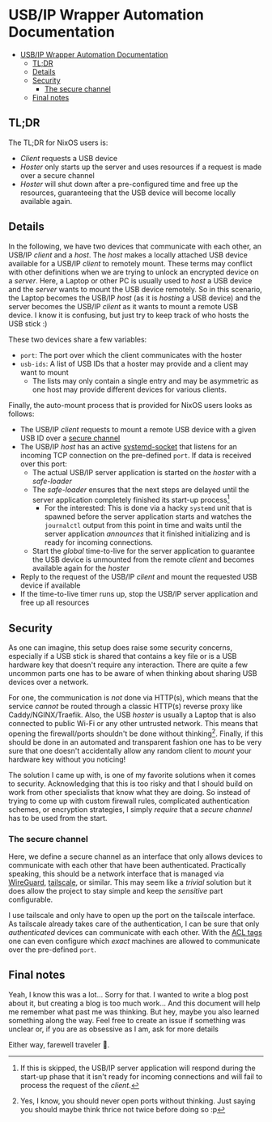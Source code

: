 # USB/IP Wrapper Automation Documentation

<!--toc:start-->
- [USB/IP Wrapper Automation Documentation](#usbip-wrapper-automation-documentation)
  - [TL;DR](#tldr)
  - [Details](#details)
  - [Security](#security)
    - [The secure channel](#the-secure-channel)
  - [Final notes](#final-notes)
<!--toc:end-->

## TL;DR

The TL;DR for NixOS users is:
- _Client_ requests a USB device
- _Hoster_ only starts up the server and uses resources if a request is made over a secure channel
- _Hoster_ will shut down after a pre-configured time and free up the resources, guaranteeing
that the USB device will become locally available again.

## Details
In the following, we have two devices that communicate with each other, an USB/IP _client_ and a _host_.
The _host_ makes a locally attached USB device available for a USB/IP _client_ to remotely mount.
These terms may conflict with other definitions when we are trying to unlock an encrypted device on a _server_.
Here, a Laptop or other PC is usually used to _host_ a USB device and the _server_ wants to mount the USB device remotely.
So in this scenario, the Laptop becomes the USB/IP _host_ (as it is _hosting_ a USB device) and the server becomes the USB/IP _client_ as it wants to
mount a remote USB device.
I know it is confusing, but just try to keep track of who hosts the USB stick :)

These two devices share a few variables:
- `port`: The port over which the client communicates with the hoster
- `usb-ids`: A list of USB IDs that a hoster may provide and a client may want to mount
  - The lists may only contain a single entry and may be asymmetric as one host may provide different devices for various clients.

Finally, the auto-mount process that is provided for NixOS users looks as follows:

- The USB/IP _client_ requests to mount a remote USB device with a given USB ID over a [secure channel](#the-secure-channel)
- The USB/IP _host_ has an active [systemd-socket](https://www.freedesktop.org/software/systemd/man/systemd.socket.html#) that listens for an incoming TCP connection
on the pre-defined `port`. If data is received over this port:
  - The actual USB/IP server application is started on the _hoster_ with a _safe-loader_
  - The _safe-loader_ ensures that the next steps are delayed until the server application completely finished its start-up process[^1]
    - For the interested: This is done via a hacky `systemd` unit that is spawned before the server application starts and
    watches the `journalctl` output from this point in time and waits until the server application _announces_ that it finished initializing
    and is ready for incoming connections.
  - Start the _global_ time-to-live for the server application to guarantee the USB device is unmounted from the remote _client_
  and becomes available again for the _hoster_
- Reply to the request of the USB/IP _client_ and mount the requested USB device if available
- If the time-to-live timer runs up, stop the USB/IP server application and free up all resources

[^1]: If this is skipped, the USB/IP server application will respond during the start-up phase that it isn't ready for incoming connections and will fail to
process the request of the _client_.

## Security
As one can imagine, this setup does raise some security concerns, especially
if a USB stick is shared that contains a key file or is a USB hardware key
that doesn't require any interaction.
There are quite a few uncommon parts one has to be aware of when thinking about
sharing USB devices over a network.

For one, the communication is *not* done via HTTP(s), which means that the
service _cannot_ be routed through a classic HTTP(s) reverse proxy like Caddy/NGINX/Traefik.
Also, the USB _hoster_ is usually a Laptop that is also connected to public Wi-Fi
or any other untrusted network.
This means that opening the firewall/ports shouldn't be done without thinking[^2].
Finally, if this should be done in an automated and transparent fashion
one has to be very sure that one doesn't accidentally allow any random client
to _mount_ your hardware key without you noticing!

The solution I came up with, is one of my favorite solutions when it comes to
security. Acknowledging that this is too risky and that I should build on work
from other specialists that know what they are doing.
So instead of trying to come up with custom firewall rules, complicated authentication schemes, or encryption strategies, I simply _require_ that a
_secure channel_ has to be used from the start.

[^2]: Yes, I know, you should never open ports without thinking. Just saying you should
maybe think thrice not twice before doing so :p

### The secure channel
Here, we define a secure channel as an interface that only allows devices to communicate with each other that have been authenticated.
Practically speaking, this should be a network interface that is managed via [WireGuard](https://www.wireguard.com/), [tailscale](https://tailscale.com/), or similar.
This may seem like a _trivial_ solution but it does allow the project to stay simple
and keep the _sensitive_ part configurable.

I use tailscale and only have to open up the port on the tailscale interface.
As tailscale already takes care of the authentication, I can be sure that only
_authenticated_ devices can communicate with each other.
With the [ACL tags](https://tailscale.com/kb/1068/acl-tags/) one can even configure
which _exact_ machines are allowed to communicate over the pre-defined `port`.

## Final notes

Yeah, I know this was a lot...
Sorry for that.
I wanted to write a blog post about it, but creating a blog is too much work...
And this document will help me remember what past me was thinking.
But hey, maybe you also learned something along the way.
Feel free to create an issue if something was unclear or, if you are as obsessive as I am,
ask for more details

Either way, farewell traveler 👋.
